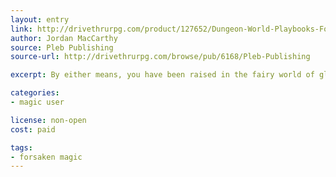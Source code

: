 ```yaml
---
layout: entry
link: http://drivethrurpg.com/product/127652/Dungeon-World-Playbooks-Forsaken-Magic-Bundle
author: Jordan MacCarthy
source: Pleb Publishing
source-url: http://drivethrurpg.com/browse/pub/6168/Pleb-Publishing

excerpt: By either means, you have been raised in the fairy world of glamorous magics and alien scenery. 

categories:
- magic user

license: non-open
cost: paid

tags:
- forsaken magic
---
```

